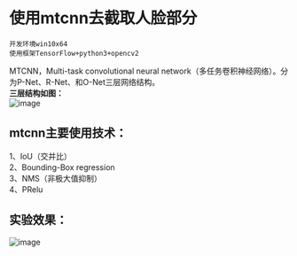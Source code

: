 # 使用mtcnn去截取人脸部分  

`开发环境win10x64`  
`使用框架TensorFlow+python3+opencv2`  

MTCNN，Multi-task convolutional neural network（多任务卷积神经网络）。分为P-Net、R-Net、和O-Net三层网络结构。  
**三层结构如图：**  
![image](https://github.com/omega-Lee/mtcnn_read_photo/blob/master/MTCNN.png)
## mtcnn主要使用技术：   
1、IoU（交并比）  
2、Bounding-Box regression  
3、NMS（非极大值抑制）  
4、PRelu  
## 实验效果：    
![image](https://github.com/omega-Lee/mtcnn_read_photo/blob/master/testPhoto.jpg)
